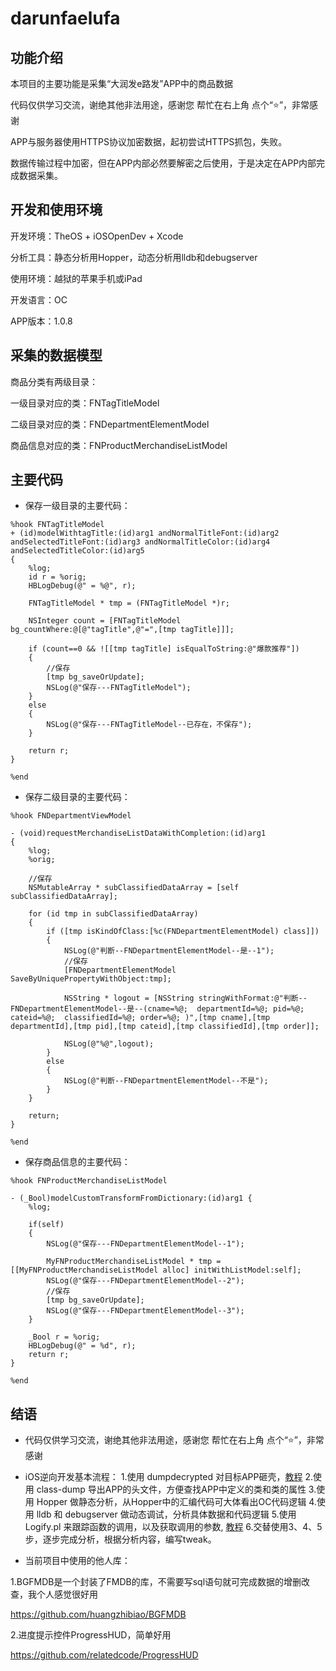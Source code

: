 # darunfaelufa


## 功能介绍

本项目的主要功能是采集“大润发e路发”APP中的商品数据

代码仅供学习交流，谢绝其他非法用途，感谢您 帮忙在右上角 点个“⭐️”，非常感谢

APP与服务器使用HTTPS协议加密数据，起初尝试HTTPS抓包，失败。

数据传输过程中加密，但在APP内部必然要解密之后使用，于是决定在APP内部完成数据采集。


## 开发和使用环境

开发环境：TheOS + iOSOpenDev + Xcode

分析工具：静态分析用Hopper，动态分析用lldb和debugserver

使用环境：越狱的苹果手机或iPad

开发语言：OC

APP版本：1.0.8

## 采集的数据模型

商品分类有两级目录：

一级目录对应的类：FNTagTitleModel

二级目录对应的类：FNDepartmentElementModel

商品信息对应的类：FNProductMerchandiseListModel

## 主要代码

- 保存一级目录的主要代码：

```
%hook FNTagTitleModel
+ (id)modelWithtagTitle:(id)arg1 andNormalTitleFont:(id)arg2 andSelectedTitleFont:(id)arg3 andNormalTitleColor:(id)arg4 andSelectedTitleColor:(id)arg5
{
    %log;
    id r = %orig;
    HBLogDebug(@" = %@", r);

    FNTagTitleModel * tmp = (FNTagTitleModel *)r;

    NSInteger count = [FNTagTitleModel bg_countWhere:@[@"tagTitle",@"=",[tmp tagTitle]]];

    if (count==0 && ![[tmp tagTitle] isEqualToString:@"爆款推荐"])
    {
        //保存
        [tmp bg_saveOrUpdate];
        NSLog(@"保存---FNTagTitleModel");
    }
    else
    {
        NSLog(@"保存---FNTagTitleModel--已存在，不保存");
    }

    return r;
}

%end

```



- 保存二级目录的主要代码：
```
%hook FNDepartmentViewModel

- (void)requestMerchandiseListDataWithCompletion:(id)arg1
{
    %log;
    %orig;

    //保存
    NSMutableArray * subClassifiedDataArray = [self subClassifiedDataArray];

    for (id tmp in subClassifiedDataArray)
    {
        if ([tmp isKindOfClass:[%c(FNDepartmentElementModel) class]])
        {
            NSLog(@"判断--FNDepartmentElementModel--是--1");
            //保存
            [FNDepartmentElementModel SaveByUniquePropertyWithObject:tmp];

            NSString * logout = [NSString stringWithFormat:@"判断--FNDepartmentElementModel--是--(cname=%@;  departmentId=%@; pid=%@; cateid=%@;  classifiedId=%@; order=%@; )",[tmp cname],[tmp departmentId],[tmp pid],[tmp cateid],[tmp classifiedId],[tmp order]];

            NSLog(@"%@",logout);
        }
        else
        {
            NSLog(@"判断--FNDepartmentElementModel--不是");
        }
    }

    return;
}

%end
```

- 保存商品信息的主要代码：
```
%hook FNProductMerchandiseListModel

- (_Bool)modelCustomTransformFromDictionary:(id)arg1 {
    %log;

    if(self)
    {
        NSLog(@"保存---FNDepartmentElementModel--1");

        MyFNProductMerchandiseListModel * tmp = [[MyFNProductMerchandiseListModel alloc] initWithListModel:self];
        NSLog(@"保存---FNDepartmentElementModel--2");
        //保存
        [tmp bg_saveOrUpdate];
        NSLog(@"保存---FNDepartmentElementModel--3");
    }

    _Bool r = %orig;
    HBLogDebug(@" = %d", r);
    return r;
}

%end
```

## 结语

- 代码仅供学习交流，谢绝其他非法用途，感谢您 帮忙在右上角 点个“⭐️”，非常感谢

- iOS逆向开发基本流程：
  1.使用 dumpdecrypted 对目标APP砸壳，[教程](http://bbs.iosre.com/t/dumpdecrypted-app/22)
  2.使用 class-dump 导出APP的头文件，方便查找APP中定义的类和类的属性
  3.使用 Hopper 做静态分析，从Hopper中的汇编代码可大体看出OC代码逻辑
  4.使用 lldb 和 debugserver 做动态调试，分析具体数据和代码逻辑
  5.使用 Logify.pl 来跟踪函数的调用，以及获取调用的参数, [教程](http://www.blogfshare.com/ioss-theos-logify.html)
  6.交替使用3、4、5步，逐步完成分析，根据分析内容，编写tweak。


- 当前项目中使用的他人库：

1.BGFMDB是一个封装了FMDB的库，不需要写sql语句就可完成数据的增删改查，我个人感觉很好用

https://github.com/huangzhibiao/BGFMDB

2.进度提示控件ProgressHUD，简单好用

https://github.com/relatedcode/ProgressHUD
